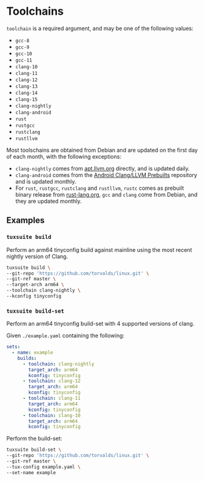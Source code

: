 # Toolchains

`toolchain` is a required argument, and may be one of the following values:

- `gcc-8`
- `gcc-9`
- `gcc-10`
- `gcc-11`
- `clang-10`
- `clang-11`
- `clang-12`
- `clang-13`
- `clang-14`
- `clang-15`
- `clang-nightly`
- `clang-android`
- `rust`
- `rustgcc`
- `rustclang`
- `rustllvm`

Most toolschains are obtained from Debian and are updated on the first day of
each month, with the following exceptions:

- `clang-nightly` comes from [apt.llvm.org](https://apt.llvm.org/) directly,
  and is updated daily.
- `clang-android` comes from the [Android Clang/LLVM
  Prebuilts](https://android.googlesource.com/platform/prebuilts/clang/host/linux-x86/)
  repository and is updated monthly.
- For `rust`, `rustgcc`, `rustclang` and `rustllvm`, `rustc` comes as prebuilt
  binary release from [rust-lang.org](https://rust-lang.org/), `gcc` and
  `clang` come from Debian, and they are updated monthly.

## Examples

### `tuxsuite build`

Perform an arm64 tinyconfig build against mainline using the most recent
nightly version of Clang.

```sh
tuxsuite build \
--git-repo 'https://github.com/torvalds/linux.git' \
--git-ref master \
--target-arch arm64 \
--toolchain clang-nightly \
--kconfig tinyconfig
```

### `tuxsuite build-set`

Perform an arm64 tinyconfig build-set with 4 supported versions of clang.

Given `./example.yaml` containing the following:

```yaml
sets:
  - name: example
    builds:
      - toolchain: clang-nightly
        target_arch: arm64
        kconfig: tinyconfig
      - toolchain: clang-12
        target_arch: arm64
        kconfig: tinyconfig
      - toolchain: clang-11
        target_arch: arm64
        kconfig: tinyconfig
      - toolchain: clang-10
        target_arch: arm64
        kconfig: tinyconfig
```

Perform the build-set:

```sh
tuxsuite build-set \
--git-repo 'https://github.com/torvalds/linux.git' \
--git-ref master \
--tux-config example.yaml \
--set-name example
```
